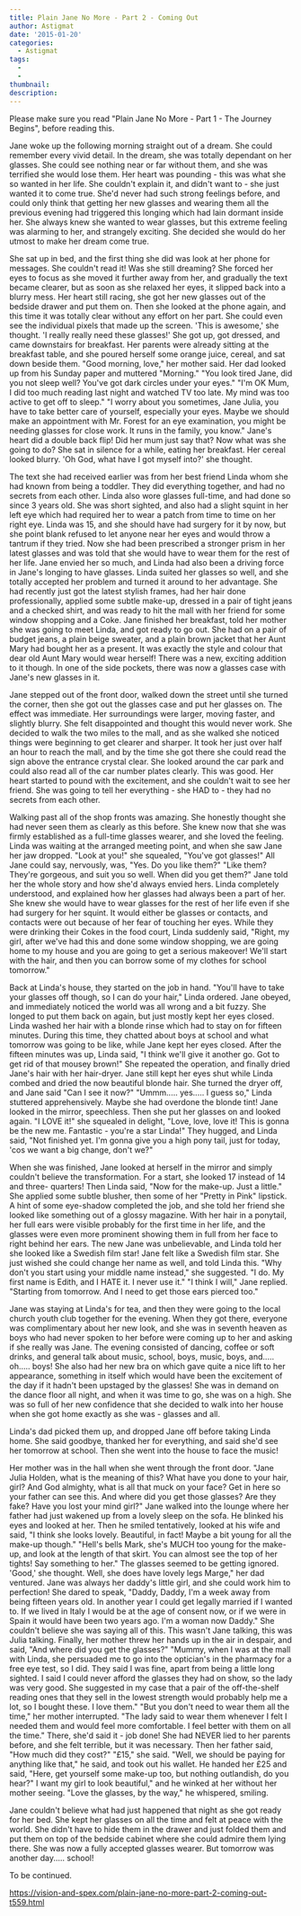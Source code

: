 ```yaml
---
title: Plain Jane No More - Part 2 - Coming Out
author: Astigmat
date: '2015-01-20'
categories:
  - Astigmat
tags:
  - 
  - 
thumbnail: 
description: 
---
```


Please make sure you read "Plain Jane No More - Part 1 - The Journey Begins", before reading this.

Jane woke up the following morning straight out of a dream. She could remember every vivid detail. In the dream, she was totally dependant on her glasses. She could see nothing near or far without them, and she was terrified she would lose them. Her heart was pounding - this was what she so wanted in her life. She couldn't explain it, and didn't want to - she just wanted it to come true. She'd never had such strong feelings before, and could only think that getting her new glasses and wearing them all the previous evening had triggered this longing which had lain dormant inside her. She always knew she wanted to wear glasses, but this extreme feeling was alarming to her, and strangely exciting. She decided she would do her utmost to make her dream come true.

She sat up in bed, and the first thing she did was look at her phone for messages. She couldn't read it! Was she still dreaming? She forced her eyes to focus as she moved it further away from her, and gradually the text became clearer, but as soon as she relaxed her eyes, it slipped back into a blurry mess. Her heart still racing, she got her new glasses out of the bedside drawer and put them on. Then she looked at the phone again, and this time it was totally clear without any effort on her part. She could even see the individual pixels that made up the screen. 'This is awesome,' she thought. 'I really really need these glasses!' She got up, got dressed, and came downstairs for breakfast. Her parents were already sitting at the breakfast table, and she poured herself some orange juice, cereal, and sat down beside them.
"Good morning, love," her mother said. Her dad looked up from his Sunday paper and muttered "Morning."
"You look tired Jane, did you not sleep well? You've got dark circles under your eyes."
"I'm OK Mum, I did too much reading last night and watched TV too late. My mind was too active to get off to sleep."
"I worry about you sometimes, Jane Julia, you have to take better care of yourself, especially your eyes. Maybe we should make an appointment with Mr. Forest for an eye examination, you might be needing glasses for close work. It runs in the family, you know."
Jane's heart did a double back flip! Did her mum just say that? Now what was she going to do? She sat in silence for a while, eating her breakfast. Her cereal looked blurry. 'Oh God, what have I got myself into?' she thought.

The text she had received earlier was from her best friend Linda whom she had known from being a toddler. They did everything together, and had no secrets from each other. Linda also wore glasses full-time, and had done so since 3 years old. She was short sighted, and also had a slight squint in her left eye which had required her to wear a patch from time to time on her right eye. Linda was 15, and she should have had surgery for it by now, but she point blank refused to let anyone near her eyes and would throw a tantrum if they tried. Now she had been prescribed a stronger prism in her latest glasses and was told that she would have to wear them for the rest of her life. Jane envied her so much, and Linda had also been a driving force in Jane's longing to have glasses. Linda suited her glasses so well, and she totally accepted her problem and turned it around to her advantage. She had recently just got the latest stylish frames, had her hair done professionally, applied some subtle make-up, dressed in a pair of tight jeans and a checked shirt, and was ready to hit the mall with her friend for some window shopping and a Coke. Jane finished her breakfast, told her mother she was going to meet Linda, and got ready to go out. She had on a pair of budget jeans, a plain beige sweater, and a plain brown jacket that her Aunt Mary had bought her as a present. It was exactly the style and colour that dear old Aunt Mary would wear herself! There was a new, exciting addition to it though. In one of the side pockets, there was now a glasses case with Jane's new glasses in it.

Jane stepped out of the front door, walked down the street until she turned the corner, then she got out the glasses case and put her glasses on. The effect was immediate. Her surroundings were larger, moving faster, and slightly blurry. She felt disappointed and thought this would never work. She decided to walk the two miles to the mall, and as she walked she noticed things were beginning to get clearer and sharper. It took her just over half an hour to reach the mall, and by the time she got there she could read the sign above the entrance crystal clear. She looked around the car park and could also read all of the car number plates clearly. This was good. Her heart started to pound with the excitement, and she couldn't wait to see her friend. She was going to tell her everything - she HAD to - they had no secrets from each other.

Walking past all of the shop fronts was amazing. She honestly thought she had never seen them as clearly as this before. She knew now that she was firmly established as a full-time glasses wearer, and she loved the feeling. Linda was waiting at the arranged meeting point, and when she saw Jane her jaw dropped. "Look at you!" she squealed, "You've got glasses!"
All Jane could say, nervously, was, "Yes. Do you like them?"
"Like them? They're gorgeous, and suit you so well. When did you get them?"
Jane told her the whole story and how she'd always envied hers. Linda completely understood, and explained how her glasses had always been a part of her. She knew she would have to wear glasses for the rest of her life even if she had surgery for her squint. It would either be glasses or contacts, and contacts were out because of her fear of touching her eyes.
While they were drinking their Cokes in the food court, Linda suddenly said, "Right, my girl, after we've had this and done some window shopping, we are going home to my house and you are going to get a serious makeover! We'll start with the hair, and then you can borrow some of my clothes for school tomorrow."

Back at Linda's house, they started on the job in hand. "You'll have to take your glasses off though, so I can do your hair," Linda ordered. Jane obeyed, and immediately noticed the world was all wrong and a bit fuzzy. She longed to put them back on again, but just mostly kept her eyes closed. Linda washed her hair with a blonde rinse which had to stay on for fifteen minutes. During this time, they chatted about boys at school and what tomorrow was going to be like, while Jane kept her eyes closed. After the fifteen minutes was up, Linda said, "I think we'll give it another go. Got to get rid of that mousey brown!" She repeated the operation, and finally dried Jane's hair with her hair-dryer. Jane still kept her eyes shut while Linda combed and dried the now beautiful blonde hair. She turned the dryer off, and Jane said "Can I see it now?"
"Ummm..... yes..... I guess so," Linda stuttered apprehensively. Maybe she had overdone the blonde tint! Jane looked in the mirror, speechless. Then she put her glasses on and looked again.
"I LOVE it!" she squealed in delight, "Love, love, love it! This is gonna be the new me. Fantastic - you're a star Linda!" They hugged, and Linda said, "Not finished yet. I'm gonna give you a high pony tail, just for today, 'cos we want a big change, don't we?"

When she was finished, Jane looked at herself in the mirror and simply couldn't believe the transformation. For a start, she looked 17 instead of 14 and three- quarters! Then Linda said, "Now for the make-up. Just a little." She applied some subtle blusher, then some of her "Pretty in Pink" lipstick. A hint of some eye-shadow completed the job, and she told her friend she looked like something out of a glossy magazine. With her hair in a ponytail, her full ears were visible probably for the first time in her life, and the glasses were even more prominent showing them in full from her face to right behind her ears. The new Jane was unbelievable, and Linda told her she looked like a Swedish film star! Jane felt like a Swedish film star. She just wished she could change her name as well, and told Linda this. "Why don't you start using your middle name instead," she suggested. "I do. My first name is Edith, and I HATE it. I never use it."
"I think I will," Jane replied. "Starting from tomorrow. And I need to get those ears pierced too."

Jane was staying at Linda's for tea, and then they were going to the local church youth club together for the evening. When they got there, everyone was complimentary about her new look, and she was in seventh heaven as boys who had never spoken to her before were coming up to her and asking if she really was Jane. The evening consisted of dancing, coffee or soft drinks, and general talk about music, school, boys, music, boys, and..... oh..... boys! She also had her new bra on which gave quite a nice lift to her appearance, something in itself which would have been the excitement of the day if it hadn't been upstaged by the glasses! She was in demand on the dance floor all night, and when it was time to go, she was on a high. She was so full of her new confidence that she decided to walk into her house when she got home exactly as she was - glasses and all.

Linda's dad picked them up, and dropped Jane off before taking Linda home. She said goodbye, thanked her for everything, and said she'd see her tomorrow at school. Then she went into the house to face the music!

Her mother was in the hall when she went through the front door. "Jane Julia Holden, what is the meaning of this? What have you done to your hair, girl? And God almighty, what is all that muck on your face? Get in here so your father can see this. And where did you get those glasses? Are they fake? Have you lost your mind girl?"
Jane walked into the lounge where her father had just wakened up from a lovely sleep on the sofa. He blinked his eyes and looked at her. Then he smiled tentatively, looked at his wife and said, "I think she looks lovely. Beautiful, in fact! Maybe a bit young for all the make-up though."
"Hell's bells Mark, she's MUCH too young for the make-up, and look at the length of that skirt. You can almost see the top of her tights! Say something to her." The glasses seemed to be getting ignored. 'Good,' she thought.
Well, she does have lovely legs Marge," her dad ventured. Jane was always her daddy's little girl, and she could work him to perfection! She dared to speak, "Daddy, Daddy, I'm a week away from being fifteen years old. In another year I could get legally married if I wanted to. If we lived in Italy I would be at the age of consent now, or if we were in Spain it would have been two years ago. I'm a woman now Daddy." She couldn't believe she was saying all of this. This wasn't Jane talking, this was Julia talking. Finally, her mother threw her hands up in the air in despair, and said, "And where did you get the glasses?"
"Mummy, when I was at the mall with Linda, she persuaded me to go into the optician's in the pharmacy for a free eye test, so I did. They said I was fine, apart from being a little long sighted. I said I could never afford the glasses they had on show, so the lady was very good. She suggested in my case that a pair of the off-the-shelf reading ones that they sell in the lowest strength would probably help me a lot, so I bought these. I love them."
"But you don't need to wear them all the time," her mother interrupted.
"The lady said to wear them whenever I felt I needed them and would feel more comfortable. I feel better with them on all the time." There, she'd said it - job done! She had NEVER lied to her parents before, and she felt terrible, but it was necessary. Then her father said, "How much did they cost?"
"£15," she said.
"Well, we should be paying for anything like that," he said, and took out his wallet. He handed her £25 and said, "Here, get yourself some make-up too, but nothing outlandish, do you hear?" I want my girl to look beautiful," and he winked at her without her mother seeing. "Love the glasses, by the way," he whispered, smiling.

Jane couldn't believe what had just happened that night as she got ready for her bed. She kept her glasses on all the time and felt at peace with the world. She didn't have to hide them in the drawer and just folded them and put them on top of the bedside cabinet where she could admire them lying there. She was now a fully accepted glasses wearer. But tomorrow was another day..... school!

To be continued.

https://vision-and-spex.com/plain-jane-no-more-part-2-coming-out-t559.html
